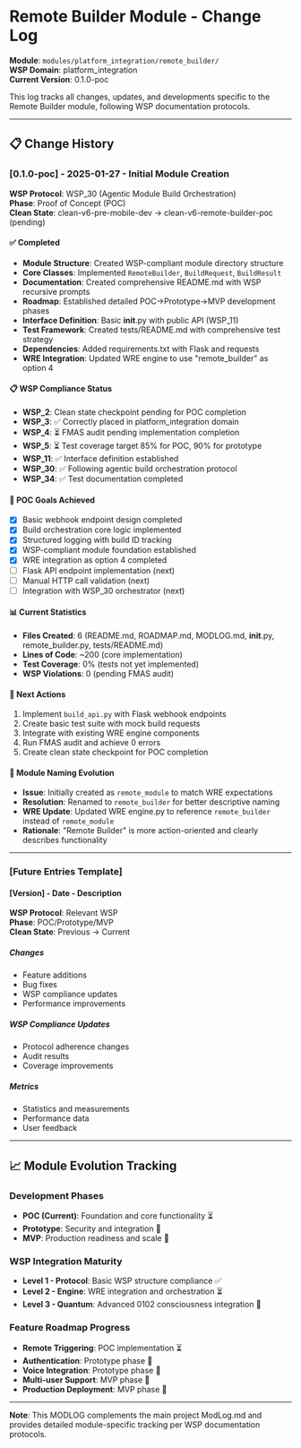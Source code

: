 # Remote Builder Module - Change Log

**Module**: `modules/platform_integration/remote_builder/`  
**WSP Domain**: platform_integration  
**Current Version**: 0.1.0-poc

This log tracks all changes, updates, and developments specific to the Remote Builder module, following WSP documentation protocols.

---

## 📋 Change History

### [0.1.0-poc] - 2025-01-27 - Initial Module Creation

**WSP Protocol**: WSP_30 (Agentic Module Build Orchestration)  
**Phase**: Proof of Concept (POC)  
**Clean State**: clean-v6-pre-mobile-dev → clean-v6-remote-builder-poc (pending)

#### ✅ Completed
- **Module Structure**: Created WSP-compliant module directory structure
- **Core Classes**: Implemented `RemoteBuilder`, `BuildRequest`, `BuildResult` 
- **Documentation**: Created comprehensive README.md with WSP recursive prompts
- **Roadmap**: Established detailed POC→Prototype→MVP development phases
- **Interface Definition**: Basic __init__.py with public API (WSP_11)
- **Test Framework**: Created tests/README.md with comprehensive test strategy
- **Dependencies**: Added requirements.txt with Flask and requests
- **WRE Integration**: Updated WRE engine to use "remote_builder" as option 4

#### 📋 WSP Compliance Status
- **WSP_2**: Clean state checkpoint pending for POC completion
- **WSP_3**: ✅ Correctly placed in platform_integration domain
- **WSP_4**: ⏳ FMAS audit pending implementation completion
- **WSP_5**: ⏳ Test coverage target 85% for POC, 90% for prototype
- **WSP_11**: ✅ Interface definition established
- **WSP_30**: ✅ Following agentic build orchestration protocol
- **WSP_34**: ✅ Test documentation completed

#### 🎯 POC Goals Achieved
- [x] Basic webhook endpoint design completed
- [x] Build orchestration core logic implemented  
- [x] Structured logging with build ID tracking
- [x] WSP-compliant module foundation established
- [x] WRE integration as option 4 completed
- [ ] Flask API endpoint implementation (next)
- [ ] Manual HTTP call validation (next)
- [ ] Integration with WSP_30 orchestrator (next)

#### 📊 Current Statistics
- **Files Created**: 6 (README.md, ROADMAP.md, MODLOG.md, __init__.py, remote_builder.py, tests/README.md)
- **Lines of Code**: ~200 (core implementation)
- **Test Coverage**: 0% (tests not yet implemented)
- **WSP Violations**: 0 (pending FMAS audit)

#### 🚀 Next Actions
1. Implement `build_api.py` with Flask webhook endpoints
2. Create basic test suite with mock build requests
3. Integrate with existing WRE engine components
4. Run FMAS audit and achieve 0 errors
5. Create clean state checkpoint for POC completion

#### 🔄 Module Naming Evolution
- **Issue**: Initially created as `remote_module` to match WRE expectations
- **Resolution**: Renamed to `remote_builder` for better descriptive naming
- **WRE Update**: Updated WRE engine.py to reference `remote_builder` instead of `remote_module`
- **Rationale**: "Remote Builder" is more action-oriented and clearly describes functionality

---

### [Future Entries Template]

#### [Version] - Date - Description
**WSP Protocol**: Relevant WSP  
**Phase**: POC/Prototype/MVP  
**Clean State**: Previous → Current

##### Changes
- Feature additions
- Bug fixes  
- WSP compliance updates
- Performance improvements

##### WSP Compliance Updates
- Protocol adherence changes
- Audit results
- Coverage improvements

##### Metrics
- Statistics and measurements
- Performance data
- User feedback

---

## 📈 Module Evolution Tracking

### Development Phases
- **POC (Current)**: Foundation and core functionality ⏳
- **Prototype**: Security and integration 🔄  
- **MVP**: Production readiness and scale 🔮

### WSP Integration Maturity
- **Level 1 - Protocol**: Basic WSP structure compliance ✅
- **Level 2 - Engine**: WRE integration and orchestration ⏳
- **Level 3 - Quantum**: Advanced 0102 consciousness integration 🔮

### Feature Roadmap Progress
- **Remote Triggering**: POC implementation ⏳
- **Authentication**: Prototype phase 🔄
- **Voice Integration**: Prototype phase 🔄  
- **Multi-user Support**: MVP phase 🔮
- **Production Deployment**: MVP phase 🔮

---

**Note**: This MODLOG complements the main project ModLog.md and provides detailed module-specific tracking per WSP documentation protocols. 